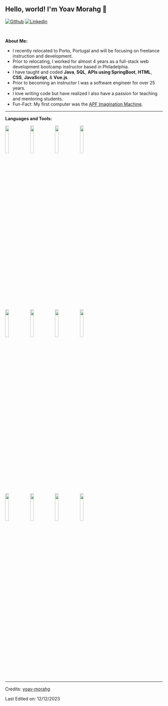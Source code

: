 <!-- ### Hi there 👋 -->

<!--
**yoav-morahg/yoav-morahg** is a ✨ _special_ ✨ repository because its `README.md` (this file) appears on your GitHub profile.

Here are some ideas to get you started:

- 🔭 I’m currently working on ...
- 🌱 I’m currently learning ...
- 👯 I’m looking to collaborate on ...
- 🤔 I’m looking for help with ...
- 💬 Ask me about ...
- 📫 How to reach me: ...
- 😄 Pronouns: ...
- ⚡ Fun fact: ...
-->


<!-- Your title -->
## Hello, world! I'm Yoav Morahg 👋

<!-- Your badges
You can use the website to generate badges: https://shields.io/
-->
[![Github](https://img.shields.io/badge/-Github-000?style=flat&logo=Github&logoColor=white)](https://github.com/yoav-morahg)
[![Linkedin](https://img.shields.io/badge/-LinkedIn-blue?style=flat&logo=Linkedin&logoColor=white)](https://www.linkedin.com/in/yoav-morahg)

&nbsp;

<!-- Talking about you -->
**About Me:**

- I recently relocated to Porto, Portugal and will be focusing on freelance instruction and development.
- Prior to relocating, I worked for almost 4 years as a full-stack web development bootcamp instructor based in Philadelphia.
- I have taught and coded __Java__, __SQL__, __APIs using SpringBoot__, __HTML__, __CSS__, __JavaScript__, & __Vue.js__.
- Prior to becoming an instructor I was a software engineer for over 25 years.
- I love writing code but have realized I also have a passion for teaching and mentoring students.
- Fun-Fact: My first computer was the [APF Imagination Machine](https://en.wikipedia.org/wiki/APF_Imagination_Machine).

---

**Languages and Tools:**

<p>
  <code><img width="15%" src="https://www.vectorlogo.zone/logos/java/java-horizontal.svg"></code>
  <code><img width="15%" src="https://www.vectorlogo.zone/logos/springio/springio-ar21.svg"></code>
  <code><img width="15%" src="https://www.vectorlogo.zone/logos/postgresql/postgresql-ar21.svg"></code>
  <code><img width="15%" src="https://www.vectorlogo.zone/logos/oracle/oracle-ar21.svg"></code>
  <br>
  <code><img width="15%" src="https://www.vectorlogo.zone/logos/w3_html5/w3_html5-ar21.svg"></code>
  <code><img width="15%" src="https://www.vectorlogo.zone/logos/w3_css/w3_css-ar21.svg"></code>
  <code><img width="15%" src="https://www.vectorlogo.zone/logos/javascript/javascript-ar21.svg"></code>
  <code><img width="15%" src="https://www.vectorlogo.zone/logos/vuejs/vuejs-ar21.svg"></code>
  <br>
  <code><img width="15%" src="https://www.vectorlogo.zone/logos/git-scm/git-scm-ar21.svg"></code>
  <code><img width="15%" src="https://www.vectorlogo.zone/logos/github/github-ar21.svg"></code>
  <code><img width="15%" src="https://www.vectorlogo.zone/logos/gitlab/gitlab-ar21.svg"></code>
  <code><img width="15%" src="https://www.vectorlogo.zone/logos/bitbucket/bitbucket-ar21.svg"></code>

</p>


-----
Credits: [yoav-morahg](https://github.com/yoav-morahg)

Last Edited on: 12/12/2023
